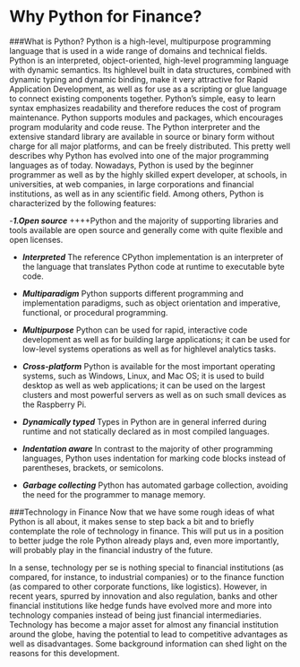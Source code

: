 Why Python for Finance?
=====================
###What is Python?
Python is a high-level, multipurpose programming language that is used in a wide range of
domains and technical fields. Python is an interpreted, object-oriented, high-level programming language with dynamic semantics. Its highlevel built in data structures, combined with dynamic typing and dynamic binding, make it very attractive for Rapid Application Development, as well as for use as a scripting or glue language to connect existing components
together. Python’s simple, easy to learn syntax emphasizes readability and therefore reduces the cost of program
maintenance. Python supports modules and packages, which encourages program modularity and code reuse. The
Python interpreter and the extensive standard library are available in source or binary form without charge for all
major platforms, and can be freely distributed.
This pretty well describes why Python has evolved into one of the major programming
languages as of today. Nowadays, Python is used by the beginner programmer as well as
by the highly skilled expert developer, at schools, in universities, at web companies, in
large corporations and financial institutions, as well as in any scientific field.
Among others, Python is characterized by the following features:

-***1.Open source*** 
++++Python and the majority of supporting libraries and tools available are open source
and generally come with quite flexible and open licenses.

- ***Interpreted***
The reference CPython implementation is an interpreter of the language that
translates Python code at runtime to executable byte code.

- ***Multiparadigm***
Python supports different programming and implementation paradigms, such as
object orientation and imperative, functional, or procedural programming.

- ***Multipurpose***
Python can be used for rapid, interactive code development as well as for building
large applications; it can be used for low-level systems operations as well as for highlevel
analytics tasks.

- ***Cross-platform***
Python is available for the most important operating systems, such as Windows,
Linux, and Mac OS; it is used to build desktop as well as web applications; it can be
used on the largest clusters and most powerful servers as well as on such small
devices as the Raspberry Pi.

- ***Dynamically typed***
Types in Python are in general inferred during runtime and not statically declared as
in most compiled languages.

- ***Indentation aware***
In contrast to the majority of other programming languages, Python uses indentation
for marking code blocks instead of parentheses, brackets, or semicolons.

- ***Garbage collecting***
Python has automated garbage collection, avoiding the need for the programmer to manage memory.

###Technology in Finance
Now that we have some rough ideas of what Python is all about, it makes sense to step back a bit and to briefly contemplate the role of technology in finance. This will put us in a position to better judge the role Python already plays and, even more importantly, will probably play in the financial industry of the future.

In a sense, technology per se is nothing special to financial institutions (as compared, for instance, to industrial companies) or to the finance function (as compared to other corporate functions, like logistics). However, in recent years, spurred by innovation and also regulation, banks and other financial institutions like hedge funds have evolved more and more into technology companies instead of being just financial intermediaries. Technology has become a major asset for almost any financial institution around the globe, having the potential to lead to competitive advantages as well as disadvantages. Some background information can shed light on the reasons for this development.
